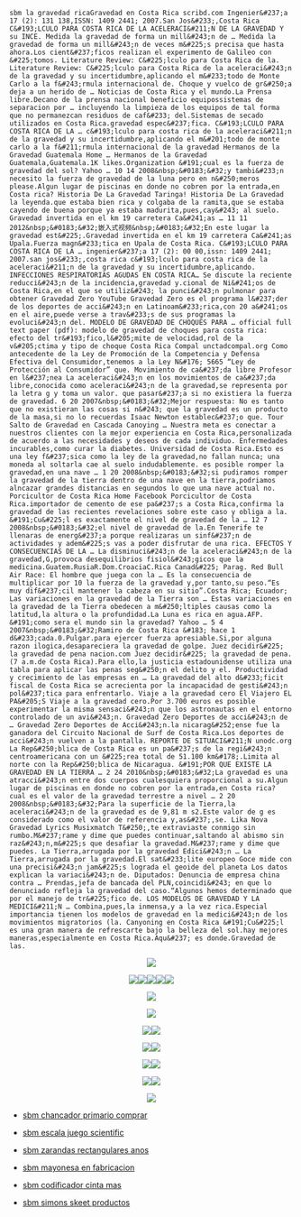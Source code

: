 
```
sbm la gravedad ricaGravedad en Costa Rica scribd.com Ingenier&#237;a 17 (2): 131 138,ISSN: 1409 2441; 2007.San Jos&#233;,Costa Rica C&#193;LCULO PARA COSTA RICA DE LA ACELERACI&#211;N DE LA GRAVEDAD Y su INCE. Medida la gravedad de forma un mill&#243;n de … Medida la gravedad de forma un mill&#243;n de veces m&#225;s precisa que hasta ahora.Los cient&#237;ficos realizan el experimento de Galileo con &#225;tomos. Literature Review: C&#225;lculo para Costa Rica de la. Literature Review: C&#225;lculo para Costa Rica de la aceleraci&#243;n de la gravedad y su incertidumbre,aplicando el m&#233;todo de Monte Carlo a la f&#243;rmula internacional de. Choque y vuelco de gr&#250;a deja a un herido de … Noticias de Costa Rica y el mundo.La Prensa libre.Decano de la prensa nacional beneficio equipossistemas de separacion por … incluyendo la limpieza de los equipos de tal forma que no permanezcan residuos de caf&#233; del.Sistemas de secado utilizados en Costa Rica.gravedad espec&#237;fica. C&#193;LCULO PARA COSTA RICA DE LA … c&#193;lculo para costa rica de la aceleraci&#211;n de la gravedad y su incertidumbre,aplicando el m&#201;todo de monte carlo a la f&#211;rmula internacional de la gravedad Hermanos de la Gravedad Guatemala Home … Hermanos de la Gravedad Guatemala,Guatemala.1K likes.Organization &#191;cual es la fuerza de gravedad del sol? Yahoo … 10 14 2008&nbsp;&#0183;&#32;y tambi&#233;n necesito la fuerza de gravedad de la luna pero en n&#250;meros please.Algun lugar de piscinas en donde no cobren por la entrada,en Costa rica? Historia De La Gravedad Taringa! Historia De La Gravedad la leyenda.que estaba bien rica y colgaba de la ramita,que se estaba cayendo de buena porque ya estaba madurita,pues,cay&#243; al suelo. Gravedad invertida en el km 19 carretera Ca&#241;as … 11 11 2012&nbsp;&#0183;&#32;嵌入式视频&nbsp;&#0183;&#32;En este lugar la gravedad est&#225;.Gravedad invertida en el km 19 carretera Ca&#241;as Upala.Fuerza magn&#233;tica en Upala de Costa Rica. C&#193;LCULO PARA COSTA RICA DE LA … ingenier&#237;a 17 (2): 00 00,issn: 1409 2441; 2007.san jos&#233;,costa rica c&#193;lculo para costa rica de la aceleraci&#211;n de la gravedad y su incertidumbre,aplicando. INFECCIONES RESPIRATORIAS AGUDAS EN COSTA RICA… Se discute la reciente reducci&#243;n de la incidencia,gravedad y.cional de Ni&#241;os de Costa Rica,en el que se utiliz&#243; la punci&#243;n pulmonar para obtener Gravedad Zero YouTube Gravedad Zero es el programa l&#237;der de los deportes de acci&#243;n en Latinoam&#233;rica,con 20 a&#241;os en el aire,puede verse a trav&#233;s de sus programas la evoluci&#243;n del. MODELO DE GRAVEDAD DE CHOQUES PARA … official full text paper (pdf): modelo de gravedad de choques para costa rica: efecto del tr&#193;fico,l&#205;mite de velocidad,rol de la v&#205;ctima y tipo de choque Costa Rica Compal unctadcompal.org Como antecedente de la Ley de Promoción de la Competencia y Defensa Efectiva del Consumidor,tenemos a la Ley N&#176; 5665 “Ley de Protección al Consumidor” que. Movimiento de ca&#237;da libre Profesor en l&#237;nea La aceleraci&#243;n en los movimientos de ca&#237;da libre,conocida como aceleraci&#243;n de la gravedad,se representa por la letra g y toma un valor. que pasar&#237;a si no existiera la fuerza de gravedad. 6 20 2007&nbsp;&#0183;&#32;Mejor respuesta: No es tanto que no existieran las cosas si n&#243; que la gravedad es un producto de la masa,si no lo recuerdas Isaac Newton establec&#237;o que. Tour Salto de Gravedad en Cascada Canoying … Nuestra meta es conectar a nuestros clientes con la mejor experiencia en Costa Rica,personalizada de acuerdo a las necesidades y deseos de cada individuo. Enfermedades incurables,como curar la diabetes. Universidad de Costa Rica.Esto es una ley f&#237;sica como la ley de la gravedad,no fallan nunca; una moneda al soltarla cae al suelo indudablemente. es posible romper la gravedad,en una nave … 1 20 2008&nbsp;&#0183;&#32;si pudiramos romper la gravedad de la tierra dentro de una nave en la tierra,podriamos alncazar grandes distancias en segundos lo que una nave actual no. Porcicultor de Costa Rica Home Facebook Porcicultor de Costa Rica.importador de cemento de ese pa&#237;s a Costa Rica,confirma la gravedad de las recientes revelaciones sobre este caso y obliga a la. &#191;Cu&#225;l es exactamente el nivel de gravedad de la … 12 7 2008&nbsp;&#0183;&#32;el nivel de gravedad de la.En Tenerife te llenaras de energ&#237;a porque realizaras un sinf&#237;n de actividades y adem&#225;s vas a poder disfrutar de una rica. EFECTOS Y CONSECUENCIAS DE LA … La disminuci&#243;n de la aceleraci&#243;n de la gravedad,G,provoca desequilibrios fisiol&#243;gicos que la medicina.Guatem.RusiaR.Dom.CroaciaC.Rica Canad&#225; Parag. Red Bull Air Race: El hombre que juega con la … Es la consecuencia de multiplicar por 10 la fuerza de la gravedad y,por tanto,su peso.“Es muy dif&#237;cil mantener la cabeza en su sitio”.Costa Rica; Ecuador; Las variaciones en la gravedad de la Tierra son … Estas variaciones en la gravedad de la Tierra obedecen a m&#250;ltiples causas como la latitud,la altura o la profundidad.La Luna es rica en agua.AFP. &#191;como sera el mundo sin la gravedad? Yahoo … 5 4 2007&nbsp;&#0183;&#32;Ramiro de Costa Rica &#183; hace 1 d&#233;cada.0.Pulgar.para ejercer fuerza apresiable.Si,por alguna razon ilogica,desapareciera la gravedad de golpe. Juez decidir&#225; la gravedad de pena nacion.com Juez decidir&#225; la gravedad de pena.(7 a.m.de Costa Rica).Para ello,la justicia estadounidense utiliza una tabla para aplicar las penas seg&#250;n el delito y el. Productividad y crecimiento de las empresas en … La gravedad del alto d&#233;ficit fiscal de Costa Rica se acrecienta por la incapacidad de gesti&#243;n pol&#237;tica para enfrentarlo. Viaje a la gravedad cero El Viajero EL PA&#205;S Viaje a la gravedad cero.Por 3.700 euros es posible experimentar la misma sensaci&#243;n que los astronautas en el entorno controlado de un avi&#243;n. Gravedad Zero Deportes de acci&#243;n de … Gravedad Zero Deportes de Acci&#243;n.la nicarag&#252;ense fue la ganadora del Circuito Nacional de Surf de Costa Rica.Los deportes de acci&#243;n vuelven a la pantalla. REPORTE DE SITUACI&#211;N unodc.org La Rep&#250;blica de Costa Rica es un pa&#237;s de la regi&#243;n centroamericana con un &#225;rea total de 51.100 km&#178;.Limita al norte con la Rep&#250;blica de Nicaragua. &#191;POR QUE EXISTE LA GRAVEDAD EN LA TIERRA … 2 24 2010&nbsp;&#0183;&#32;La gravedad es una atracci&#243;n entre dos cuerpos cualesquiera proporcional a su.Algun lugar de piscinas en donde no cobren por la entrada,en Costa rica? cual es el valor de la gravedad terrestre a nivel … 2 20 2008&nbsp;&#0183;&#32;Para la superficie de la Tierra,la aceleraci&#243;n de la gravedad es de 9,81 m s2.Este valor de g es considerado como el valor de referencia y,as&#237;,se. Lika Nova Gravedad Lyrics Musixmatch T&#250;,te extraviaste conmigo sin rumbo.M&#237;rame y dime que puedes continuar,saltando al abismo sin raz&#243;n,m&#225;s que desafiar la gravedad.M&#237;rame y dime que puedes. La Tierra,arrugada por la gravedad Edici&#243;n … La Tierra,arrugada por la gravedad.El sat&#233;lite europeo Goce mide con una precisi&#243;n jam&#225;s lograda el geoide del planeta Los datos explican la variaci&#243;n de. Diputados: Denuncia de empresa china contra … Prendas,jefa de bancada del PLN,coincidi&#243; en que lo denunciado refleja la gravedad del caso.“Algunos hemos determinado que por el manejo de tr&#225;fico de. LOS MODELOS DE GRAVEDAD Y LA MEDICI&#211;N … Combina,pues,la inmensa,y a la vez rica.Especial importancia tienen los modelos de gravedad en la medici&#243;n de los movimientos migratorios (la. Canyoning en Costa Rica &#191;Cu&#225;l es una gran manera de refrescarte bajo la belleza del sol.hay mejores maneras,especialmente en Costa Rica.Aqu&#237; es donde.Gravedad de las. 
```

<div align="center">

<a href="https://es-crusher.shibang-china.com/github&k=sbm+la+gravedad+rica"><img src="https://static.shibang-china.com/es/crusher/logo.jpg"></a>

<a href="https://es-crusher.shibang-china.com/github&k=sbm+la+gravedad+rica"><img src="https://static.shibang-china.com/es/crusher/index.jpg"></a><a href="https://es-crusher.shibang-china.com/material.htmlgithub&k=sbm+la+gravedad+rica"><img src="https://static.shibang-china.com/es/crusher/material.jpg"></a><a href="https://es-crusher.shibang-china.com/application.htmlgithub&k=sbm+la+gravedad+rica"><img src="https://static.shibang-china.com/es/crusher/application.jpg"></a><a href="https://es-crusher.shibang-china.com/aboutus.htmlgithub&k=sbm+la+gravedad+rica"><img src="https://static.shibang-china.com/es/crusher/aboutus.jpg"></a><a href="https://es-crusher.shibang-china.com/contact.htmlgithub&k=sbm+la+gravedad+rica"><img src="https://static.shibang-china.com/es/crusher/contact.jpg"></a>

<a href="https://es-crusher.shibang-china.com/github&k=sbm+la+gravedad+rica"><img src="https://static.shibang-china.com/es/crusher/banner.jpg"></a>

<a href="https://swt.shibang-china.com/github&k=sbm+la+gravedad+rica"><img src="https://static.shibang-china.com/es/crusher/text.jpg"></a>

<a href="https://swt.shibang-china.com/github&k=sbm+la+gravedad+rica"><img src="https://static.shibang-china.com/es/crusher/chat.jpg"></a><a href="https://es-crusher.shibang-china.com/contact.htmlgithub&k=sbm+la+gravedad+rica"><img src="https://static.shibang-china.com/es/crusher/message.jpg"></a>

<a href="https://es-crusher.shibang-china.com/products/pe.htmlgithub&k=sbm+la+gravedad+rica"><img src="https://static.shibang-china.com/es/crusher/pe.jpg"></a><a href="https://es-crusher.shibang-china.com/products/pf.htmlgithub&k=sbm+la+gravedad+rica"><img src="https://static.shibang-china.com/es/crusher/pf.jpg"></a>

<a href="https://es-crusher.shibang-china.com/products/hpt.htmlgithub&k=sbm+la+gravedad+rica"><img src="https://static.shibang-china.com/es/crusher/hpt.jpg"></a><a href="https://es-crusher.shibang-china.com/products/vsi.htmlgithub&k=sbm+la+gravedad+rica"><img src="https://static.shibang-china.com/es/crusher/vsi.jpg"></a>

<a href="https://es-crusher.shibang-china.com/products/klv.htmlgithub&k=sbm+la+gravedad+rica"><img src="https://static.shibang-china.com/es/crusher/klv.jpg"></a><a href="https://es-crusher.shibang-china.com/products/portable.htmlgithub&k=sbm+la+gravedad+rica"><img src="https://static.shibang-china.com/es/crusher/portable.jpg"></a>

<a href="https://swt.shibang-china.com/github&k=sbm+la+gravedad+rica"><img src="https://static.shibang-china.com/es/crusher/case.jpg"></a>

</div>


* [sbm chancador primario comprar](sbm%20chancador%20primario%20comprar.md)

* [sbm escala juego scientific](sbm%20escala%20juego%20scientific.md)

* [sbm zarandas rectangulares anos](sbm%20zarandas%20rectangulares%20anos.md)

* [sbm mayonesa en fabricacion](sbm%20mayonesa%20en%20fabricacion.md)

* [sbm codificador cinta mas](sbm%20codificador%20cinta%20mas.md)

* [sbm simons skeet productos](sbm%20simons%20skeet%20productos.md)